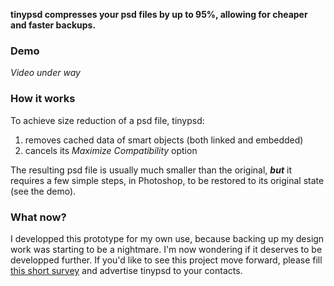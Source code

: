 **tinypsd compresses your psd files by up to 95%, allowing for cheaper and faster backups.**

### Demo

*Video under way*

### How it works

To achieve size reduction of a psd file, tinypsd:
1. removes cached data of smart objects (both linked and embedded)
2. cancels its *Maximize Compatibility* option

The resulting psd file is usually much smaller than the original, ***but*** it requires a few simple steps, in Photoshop, to be restored to its original state (see the  demo).

### What now?

I developped this prototype for my own use, because backing up my design work was starting to be a nightmare. I'm now wondering if it deserves to be developped further. If you'd like to see this project move forward, please fill [this short survey](https://docs.google.com/forms/d/e/1FAIpQLSdJUtbC4O7cmTQv2qjXZBuEoTOqfjzADHgMOqzgrqqjuWNCdg/viewform?usp=sf_link) and advertise tinypsd to your contacts.
